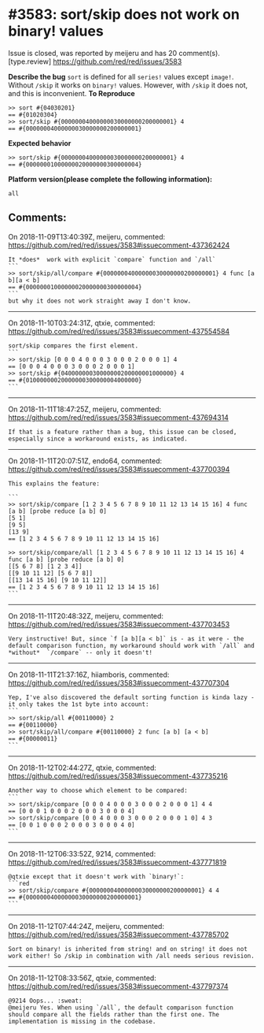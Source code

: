 
#3583: sort/skip does not work on binary! values
================================================================================
Issue is closed, was reported by meijeru and has 20 comment(s).
[type.review]
<https://github.com/red/red/issues/3583>

**Describe the bug**
`sort` is defined for all `series!` values except `image!`. Without `/skip` it works on `binary!` values. However, with `/skip` it does not, and this is inconvenient.
**To Reproduce**
```
>> sort #{04030201}
== #{01020304}
>> sort/skip #{00000004000000030000000200000001} 4
== #{00000004000000030000000200000001}
```
**Expected behavior**
```
>> sort/skip #{00000004000000030000000200000001} 4
== #{00000001000000020000000300000004}
```
**Platform version(please complete the following information):**
```
all
```


Comments:
--------------------------------------------------------------------------------

On 2018-11-09T13:40:39Z, meijeru, commented:
<https://github.com/red/red/issues/3583#issuecomment-437362424>

    It *does*  work with explicit `compare` function and `/all`
    ```
    >> sort/skip/all/compare #{00000004000000030000000200000001} 4 func [a b][a < b]
    == #{00000001000000020000000300000004}
    ```
    but why it does not work straight away I don't know.

--------------------------------------------------------------------------------

On 2018-11-10T03:24:31Z, qtxie, commented:
<https://github.com/red/red/issues/3583#issuecomment-437554584>

    sort/skip compares the first element.
    ```
    >> sort/skip [0 0 0 4 0 0 0 3 0 0 0 2 0 0 0 1] 4
    == [0 0 0 4 0 0 0 3 0 0 0 2 0 0 0 1]
    >> sort/skip #{04000000030000000200000001000000} 4
    == #{01000000020000000300000004000000}
    ```

--------------------------------------------------------------------------------

On 2018-11-11T18:47:25Z, meijeru, commented:
<https://github.com/red/red/issues/3583#issuecomment-437694314>

    If that is a feature rather than a bug, this issue can be closed, especially since a workaround exists, as indicated.

--------------------------------------------------------------------------------

On 2018-11-11T20:07:51Z, endo64, commented:
<https://github.com/red/red/issues/3583#issuecomment-437700394>

    This explains the feature:
    
    ```
    >> sort/skip/compare [1 2 3 4 5 6 7 8 9 10 11 12 13 14 15 16] 4 func [a b] [probe reduce [a b] 0]
    [5 1]
    [9 5]
    [13 9]
    == [1 2 3 4 5 6 7 8 9 10 11 12 13 14 15 16]
    
    >> sort/skip/compare/all [1 2 3 4 5 6 7 8 9 10 11 12 13 14 15 16] 4 func [a b] [probe reduce [a b] 0]
    [[5 6 7 8] [1 2 3 4]]
    [[9 10 11 12] [5 6 7 8]]
    [[13 14 15 16] [9 10 11 12]]
    == [1 2 3 4 5 6 7 8 9 10 11 12 13 14 15 16]
    ```

--------------------------------------------------------------------------------

On 2018-11-11T20:48:32Z, meijeru, commented:
<https://github.com/red/red/issues/3583#issuecomment-437703453>

    Very instructive! But, since `f [a b][a < b]` is - as it were - the default comparison function, my workaround should work with `/all` and *without*  `/compare` -- only it doesn't!

--------------------------------------------------------------------------------

On 2018-11-11T21:37:16Z, hiiamboris, commented:
<https://github.com/red/red/issues/3583#issuecomment-437707304>

    Yep, I've also discovered the default sorting function is kinda lazy - it only takes the 1st byte into account:
    ```
    >> sort/skip/all #{00110000} 2
    == #{00110000}
    >> sort/skip/all/compare #{00110000} 2 func [a b] [a < b]
    == #{00000011}
    ```

--------------------------------------------------------------------------------

On 2018-11-12T02:44:27Z, qtxie, commented:
<https://github.com/red/red/issues/3583#issuecomment-437735216>

    Another way to choose which element to be compared:
    ```
    >> sort/skip/compare [0 0 0 4 0 0 0 3 0 0 0 2 0 0 0 1] 4 4
    == [0 0 0 1 0 0 0 2 0 0 0 3 0 0 0 4]
    >> sort/skip/compare [0 0 4 0 0 0 3 0 0 0 2 0 0 0 1 0] 4 3
    == [0 0 1 0 0 0 2 0 0 0 3 0 0 0 4 0]
    ```

--------------------------------------------------------------------------------

On 2018-11-12T06:33:52Z, 9214, commented:
<https://github.com/red/red/issues/3583#issuecomment-437771819>

    @qtxie except that it doesn't work with `binary!`:
    ```red
    >> sort/skip/compare #{00000004000000030000000200000001} 4 4
    == #{00000004000000030000000200000001}
    ```

--------------------------------------------------------------------------------

On 2018-11-12T07:44:24Z, meijeru, commented:
<https://github.com/red/red/issues/3583#issuecomment-437785702>

    Sort on binary! is inherited from string! and on string! it does not work either! So /skip in combination with /all needs serious revision.

--------------------------------------------------------------------------------

On 2018-11-12T08:33:56Z, qtxie, commented:
<https://github.com/red/red/issues/3583#issuecomment-437797374>

    @9214 Oops... :sweat: 
    @meijeru Yes. When using `/all`, the default comparison function should compare all the fields rather than the first one. The implementation is missing in the codebase.

